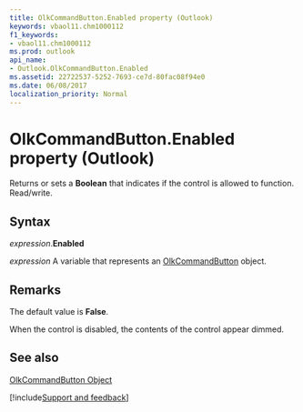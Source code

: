```yaml
---
title: OlkCommandButton.Enabled property (Outlook)
keywords: vbaol11.chm1000112
f1_keywords:
- vbaol11.chm1000112
ms.prod: outlook
api_name:
- Outlook.OlkCommandButton.Enabled
ms.assetid: 22722537-5252-7693-ce7d-80fac08f94e0
ms.date: 06/08/2017
localization_priority: Normal
---
```



# OlkCommandButton.Enabled property (Outlook)

Returns or sets a  **Boolean** that indicates if the control is allowed to function. Read/write.


## Syntax

_expression_.**Enabled**

_expression_ A variable that represents an [OlkCommandButton](Outlook.OlkCommandButton.md) object.


## Remarks

The default value is  **False**.

When the control is disabled, the contents of the control appear dimmed. 


## See also


[OlkCommandButton Object](Outlook.OlkCommandButton.md)

[!include[Support and feedback](~/includes/feedback-boilerplate.md)]